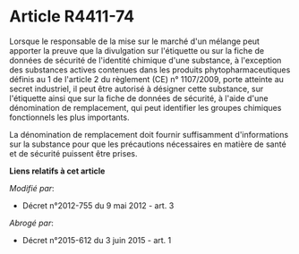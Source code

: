 # Article R4411-74

Lorsque le responsable de la mise sur le marché d'un mélange peut apporter la preuve que la divulgation sur l'étiquette ou
sur la fiche de données de sécurité de l'identité chimique d'une substance, à l'exception des substances actives contenues
dans les produits phytopharmaceutiques définis au 1 de l'article 2 du règlement (CE) n° 1107/2009, porte atteinte au secret
industriel, il peut être autorisé à désigner cette substance, sur l'étiquette ainsi que sur la fiche de données de sécurité,
à l'aide d'une dénomination de remplacement, qui peut identifier les groupes chimiques fonctionnels les plus importants. 

La dénomination de remplacement doit fournir suffisamment d'informations sur la substance pour que les précautions
nécessaires en matière de santé et de sécurité puissent être prises.

**Liens relatifs à cet article**

_Modifié par_:

  - Décret n°2012-755 du 9 mai 2012 - art. 3

_Abrogé par_:

  - Décret n°2015-612 du 3 juin 2015 - art. 1
